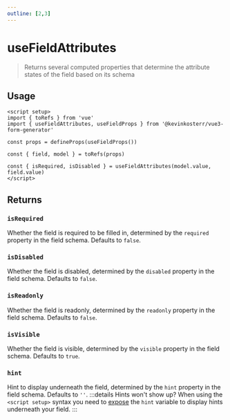```yaml
---
outline: [2,3]
---
```

# useFieldAttributes <Badge type="tip" text="2.0.0+"/>
> Returns several computed properties that determine the attribute states of the field based on its schema

## Usage
```vue
<script setup>
import { toRefs } from 'vue'
import { useFieldAttributes, useFieldProps } from '@kevinkosterr/vue3-form-generator'

const props = defineProps(useFieldProps())

const { field, model } = toRefs(props)
  
const { isRequired, isDisabled } = useFieldAttributes(model.value, field.value)
</script>
```

## Returns

### `isRequired` <Badge type="info" text="Boolean"/>
Whether the field is required to be filled in, determined by the `required` property in the field schema. Defaults to `false`.

### `isDisabled` <Badge type="info" text="Boolean"/>
Whether the field is disabled, determined by the `disabled` property in the field schema. Defaults to `false`.

### `isReadonly` <Badge type="info" text="Boolean"/>
Whether the field is readonly, determined by the `readonly` property in the field schema. Defaults to `false`.

### `isVisible` <Badge type="info" text="Boolean"/>
Whether the field is visible, determined by the `visible` property in the field schema. Defaults to `true`.

### `hint` <Badge type="info" text="String"/>
Hint to display underneath the field, determined by the `hint` property in the field schema. Defaults to `''`. 
:::details Hints won't show up?
When using the `<script setup>` syntax you need to [expose](https://vuejs.org/api/sfc-script-setup#defineexpose) 
the `hint` variable to display hints underneath your field.
:::


